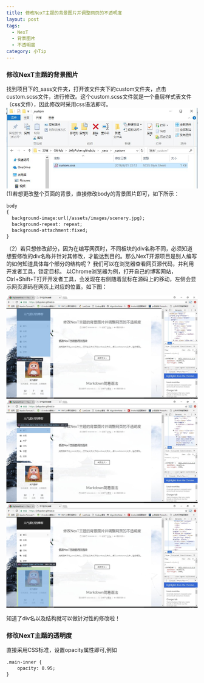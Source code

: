 ```yaml
---
title: 修改NexT主题的背景图片并调整网页的不透明度
layout: post
tags:
  - NexT
  - 背景图片
  - 不透明度
category: 小Tip
---
```

### 修改NexT主题的背景图片
  找到项目下的_sass文件夹，打开该文件夹下的custom文件夹，点击custom.scss文件，进行修改。这个custom.scss文件就是一个叠层样式表文件（css文件），因此修改时采用css语法即可。
  ![css文件位置](/assets/images/shotpics/p7.jpg)
  (1)若想更改整个页面的背景，直接修改body的背景图片即可，如下所示：
  
  ```
body 
{
    background-image:url(/assets/images/scenery.jpg);
    background-repeat: repeat;
    background-attachment:fixed; 
}

  ```
  
  （2）若只想修改部分，因为在编写网页时，不同板块的div名称不同，必须知道想要修改的div名称并针对其修改，才能达到目的。那么NexT开源项目是别人编写的如何知道具体每个部分的结构呢？
  我们可以在浏览器查看网页源代码，并利用开发者工具，锁定目标。
  以Chrome浏览器为例，打开自己的博客网站，Ctrl+Shift+T打开开发者工具，会发现在右侧随着鼠标在源码上的移动，左侧会显示网页源码在网页上对应的位置。如下图：
  
  ![图1](/assets/images/shotpics/p8.jpg)
  ![图2](/assets/images/shotpics/p9.jpg)
  ![图3](/assets/images/shotpics/p10.jpg)
  
  知道了div名以及结构就可以做针对性的修改啦！
  
### 修改NexT主题的透明度
直接采用CSS标准，设置opacity属性即可,例如

```
.main-inner {    
    opacity: 0.95;
}
```
